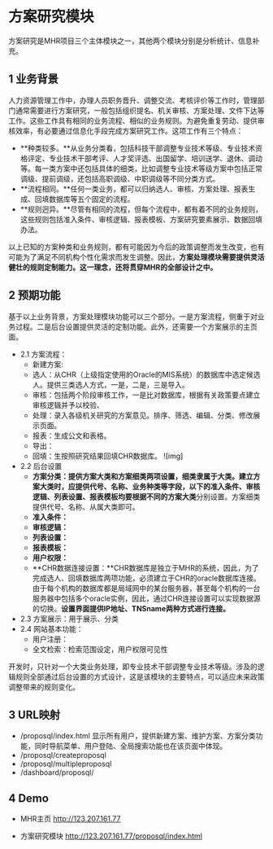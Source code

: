 # 方案研究模块
方案研究是MHR项目三个主体模块之一，其他两个模块分别是分析统计、信息补充。

## 1 业务背景
人力资源管理工作中，办理人员职务晋升、调整交流、考核评价等工作时，管理部门通常需要进行方案研究，一般包括组织提名、机关审核、方案处理、文件下达等工作。这些工作具有相同的业务流程、相似的业务规则。为避免重复劳动、提供审核效率，有必要通过信息化手段完成方案研究工作。这项工作有三个特点：

* **种类较多。**从业务分类看，包括科技干部调整专业技术等级、专业技术资格评定、专业技术干部考评、人才奖评选、出国留学、培训送学、退休、调动等。每一类方案中还包括具体的细类，比如调整专业技术等级方案中包括正常调级、提前调级，还包括高职调级、中职调级等不同分类方式。
* **流程相同。**任何一类业务，都可以归纳选人、审核、方案处理、报表生成、回填数据库等五个固定的流程。
* **规则迥异。**尽管有相同的流程，但每个流程中，都有着不同的业务规则，这些规则包括准入条件、审核逻辑、报表模板、方案研究要素展示、数据回填办法。

以上已知的方案种类和业务规则，都有可能因为今后的政策调整而发生改变，也有可能为了满足不同机构个性化需求而发生调整。因此，**方案处理模块需要提供灵活健壮的规则定制能力。这一理念，还将贯穿MHR的全部设计之中。**

## 2  预期功能
基于以上业务背景，方案处理模块功能可以三个部分。一是方案流程，侧重于对业务过程。二是后台设置提供灵活的定制功能。此外，还需要一个方案展示的主页面。

* 2.1 方案流程：
  * 新建方案:
  * 选人：从CHR（上级指定使用的Oracle的MIS系统）的数据库中选定候选人。提供三类选人方式，一是，二是，三是导入。
  * 审核：包括两个阶段审核工作，一是比对数据库，根据有关政策要点建立审核逻辑并予以校验、
  * 处理：录入各级机关研究的方案意见。排序、筛选、编辑、分类、修改展示页面。
  * 报表：生成公文和表格。
  * 导出：
  * 回填：生按照研究结果回填CHR数据库。
  ![img]
* 2.2 后台设置
  * **方案分类：**提供方案大类和方案细类两项设置，细类隶属于大类。建立方案大类时，应提供代号、名称、业务种类等字段，以下的准入条件、审核逻辑、列表设置、报表模板均要根据不同的**方案大类**分别设置。方案细类提供代号、名称、从属大类即可。
  * **准入条件：**
  * **审核逻辑：**
  * **列表设置：**
  * **报表模板：**
  * **用户权限：**
  * **CHR数据连接设置：**CHR数据库是独立于MHR的系统，因此，为了完成选人、回填数据库两项功能，必须建立于CHR的oracle数据库连接。由于每个机构的数据库都是局域网中的某台服务器，甚至每个机构的一台服务器中包括多个oracle实例，因此，通过CHR连接设置可以实现数据源的切换。**设置界面提供IP地址、TNSname两种方式进行连接。**
* 2.3 方案展示：用于展示、分类
* 2.4 网站基本功能：
  * 用户注册：
  * 全文检索：检索范围设定，用户权限可见性

开发时，只针对一个大类业务处理，即专业技术干部调整专业技术等级。涉及的逻辑规则全部通过后台设置的方式设计，这是该模块的主要特点，可以适应未来政策调整带来的规则变化。


## 3 URL映射
* /proposql/index.html 显示所有用户，提供新建方案、维护方案、方案分类功能，同时导航菜单、用户登陆、全局搜索功能也在该页面中体现。
* /proposql/createproposql 
* /proposql/multipleproposql
* /dashboard/proposql/ 


## 4 Demo

* MHR主页 http://123.207.161.77 

* 方案研究模块  http://123.207.161.77/proposql/index.html